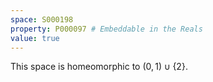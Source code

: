 ```yaml
---
space: S000198
property: P000097 # Embeddable in the Reals
value: true
---
```


This space is homeomorphic to $(0,1)\cup\{2\}$.
